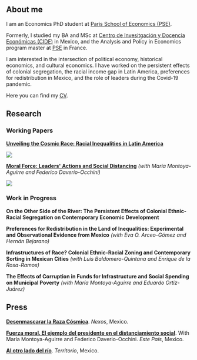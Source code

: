 ## About me

I am an Economics PhD student at [Paris School of Economics (PSE)](https://www.parisschoolofeconomics.eu/en/).

Formerly, I studied my BA and MSc at [Centro de Invesitgación y Docencia Económicas (CIDE)](https://www.cide.edu/de/) in Mexico, and the Analysis and Policy in Economics program master at [PSE](https://www.parisschoolofeconomics.eu/en/teaching/masters-program/ape-analysis-policy-in-economics/) in France.

I am interested in the intersection of political economy, historical economics, and cultural economics. 
I have worked on the persistent effects of colonial segregation, the racial income gap in Latin America, preferences for redistribution in Mexico, and the role of leaders during the Covid-19 pandemic.

Here you can find my [CV](https://www.dropbox.com/s/993p8rkj2pdeid8/Woo-Mora%20CV.pdf?dl=0).

## Research

### Working Papers

**[Unveiling the Cosmic Race: Racial Inequalities in Latin America](https://papers.ssrn.com/sol3/papers.cfm?abstract_id=3870741)**

![](https://previews.dropbox.com/p/thumb/ABSHE7HWm4COHdsHoxClKe_W3R6BEg2B2lnA--8OfcKQoG4CdpC67euiCHP_vLfgwqoi9B0eZI0myTkyejeM_gt_yEf0QpznJ5xH1CqSNtHT1hlYoMyiEAjtPd33cDY2rc7EtcMY-DoxHUnFG_GU0I2NHjnOCbrZjmG1vQyz_6EugrZvu3FlSVznMSyPvnI28Y5BzeLnX2_MnV2um2mVzZdiTXxzjhnbpOCsLpHpJ1LQS19E3hSsWHPwkqF4E2AMh20fMrJlnNh50mGBYyUYSRmcAxbs329NgO86Pp68flF54OG3QVsIlhU4Sa3uKZV6HXO45V57LFW0Zpq1xotoSmUD_gmwlRlkhas0SyWydhkjQQ/p.png?fv_content=true&size_mode=5)

**[Moral Force: Leaders' Actions and Social Distancing](https://papers.ssrn.com/sol3/papers.cfm?abstract_id=3678980)** *(with María Montoya-Aguirre and Federico Daverio-Occhini)*

![](https://previews.dropbox.com/p/thumb/ABSl7EB_YqXoSZzLUqKTKdOV6frfVJguvfdcPDJVuOPhMMjX6tOTzOUuuI7afycAPbZJ0ntqR21F7EhK7w5P9lnzmsS5LA7dOz4QamlKT4PiilJjS7vfVHiZDsxvQ57_kSEMjCK86Ttnb6oOAQTetxBHzqSsJ3KjjbE2-H7N5YfDaWYKgpmfsj7HC9_coo-5A22wCMIHirac2F7CoLOg0NxoM6qnzXOF1p-N4JwRvPZOg2HDxb4ryqZRWslsY-px70UuMzvf5I54sJvVtTVaUfodVSDGgEzYrwYwETgy40-55Y60yva4xTE43HmgUaFbG7RS6Hb8IGBr32r2aq_bKcyU5h-l8emAP430VLip22n3jA/p.png?fv_content=true&size_mode=5)


### Work in Progress

**On the Other Side of the River: The Persistent Effects of Colonial Ethnic-Racial Segregation on Contemporary Economic Development**

**Preferences for Redistribution in the Land of Inequalities: Experimental and Observational Evidence from Mexico** *(with Eva O. Arceo-Gómez and Hernán Bejarano)*

**Infrastructures of Race? Colonial Ethnic-Racial Zoning and Contemporary Sorting in Mexican Cities** *(with Luis Baldomero-Quintana and Enrique de la Rosa-Ramos)*

**The Effects of Corruption in Funds for Infrastructure and Social Spending on Municipal Poverty** *(with María Montoya-Aguirre and Eduardo Ortiz-Juárez)*

## Press

**[Desenmascarar la Raza Cósmica](https://economia.nexos.com.mx/desenmascarar-la-raza-cosmica/)**. *Nexos*, Mexico.

**[Fuerza moral. El ejemplo del presidente en el distanciamiento social](https://estepais.com/tendencias_y_opiniones/fuerza-moral-el-ejemplo-del-presidente-en-el-distanciamiento-social/)**. With María Montoya-Aguirre and Federico Daverio-Occhini. *Este País*, Mexico.

**[Al otro lado del río](https://www.territorio.mx/al-otro-lado-del-rio/)**. *Territorio*, Mexico.
